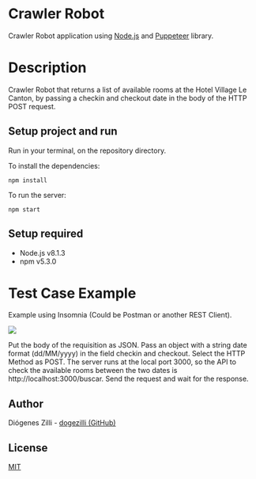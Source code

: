 # Crawler Robot

Crawler Robot application using [Node.js](https://github.com/nodejs/node) and [Puppeteer](https://github.com/GoogleChrome/puppeteer) library.

# Description

Crawler Robot that returns a list of available rooms at the Hotel Village Le Canton, by passing a checkin and checkout date in the body of the HTTP POST request.

## Setup project and run

Run in your terminal, on the repository directory.

To install the dependencies:

```
npm install
```

To run the server:

```
npm start
```

## Setup required

- Node.js v8.1.3
- npm v5.3.0

# Test Case Example

Example using Insomnia (Could be Postman or another REST Client).

![](https://i.imgur.com/IfzFheG.png)

Put the body of the requisition as JSON. Pass an object with a string date format (dd/MM/yyyy) in the field checkin and checkout. Select the HTTP Method as POST. The server runs at the local port 3000, so the API to check the available rooms between the two dates is http://localhost:3000/buscar. Send the request and wait for the response.

## Author

Diógenes Zilli - [dogezilli (GitHub)](https://github.com/dogezilli)

## License

[MIT](https://choosealicense.com/licenses/mit/)
